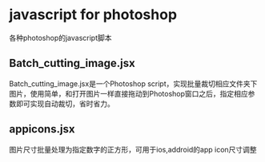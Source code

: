 # javascript for photoshop

各种photoshop的javascript脚本

## Batch_cutting_image.jsx

Batch_cutting_image.jsx是一个Photoshop script，实现批量裁切相应文件夹下图片，使用简单，和打开图片一样直接拖动到Photoshop窗口之后，指定相应参数即可实现自动裁切，省时省力。

## appicons.jsx

图片尺寸批量处理为指定数字的正方形，可用于ios,addroid的app icon尺寸调整